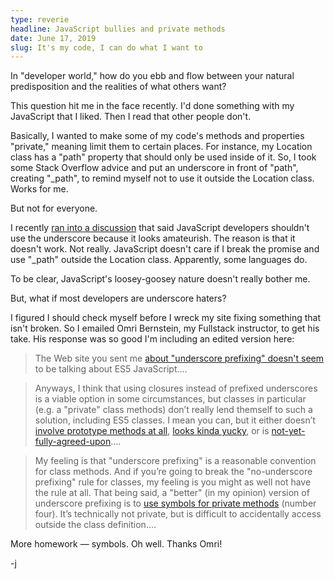 ```yaml
---
type: reverie
headline: JavaScript bullies and private methods
date: June 17, 2019
slug: It's my code, I can do what I want to
---
```


In "developer world," how do you ebb and flow between your natural predisposition and the realities of what others want?

This question hit me in the face recently. I'd done something with my JavaScript that I liked. Then I read that other people don't. 

Basically, I wanted to make some of my code's methods and properties "private," meaning limit them to certain places. For instance, my Location class has a "path" property that should only be used inside of it. So, I took some Stack Overflow advice and put an underscore in front of "path", creating "_path", to remind myself not to use it outside the Location class. Works for me.

But not for everyone. 

I recently [ran into a discussion](https://www.crockford.com/code.html) that said JavaScript developers shouldn't use the underscore because it looks amateurish. The reason is that it doesn't work. Not really. JavaScript doesn't care if I break the promise and use "_path" outside the Location class. Apparently, some languages do.

To be clear, JavaScript's loosey-goosey nature doesn't really bother me.

But, what if most developers are underscore haters? 

I figured I should check myself before I wreck my site fixing something that isn't broken. So I emailed Omri Bernstein, my Fullstack instructor, to get his take. His response was so good I'm including an edited version here:

>The Web site you sent me [about "underscore prefixing" doesn't seem](https://www.crockford.com/code.html) to be talking about ES5 JavaScript....

>Anyways, I think that using closures instead of prefixed underscores is a viable option in some circumstances, but classes in particular (e.g. a "private" class methods) don’t really lend themself to such a solution, including ES5 classes. I mean you can, but it either doesn’t [involve prototype methods at all](https://stackoverflow.com/a/55637), [looks kinda yucky](https://modernweb.com/private-variables-in-javascript-with-es6-weakmaps/), or is [not-yet-fully-agreed-upon](https://github.com/tc39/proposal-private-methods)....

>My feeling is that "underscore prefixing" is a reasonable convention for class methods. And if you’re going to break the "no-underscore prefixing" rule for classes, my feeling is you might as well not have the rule at all. That being said, a "better" (in my opinion) version of underscore prefixing is to [use symbols for private methods](http://2ality.com/2016/01/private-data-classes.html) (number four). It’s technically not private, but is difficult to accidentally access outside the class definition....

More homework — symbols. Oh well. Thanks Omri!

-j